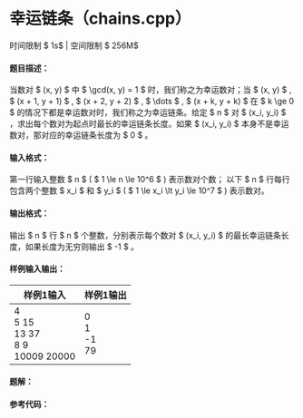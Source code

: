 
# 幸运链条（chains.cpp）
时间限制 $ 1s$   |   空间限制 $ 256M$

#### 题目描述：

当数对 $ (x, y) $ 中 $ \gcd(x, y) = 1 $ 时，我们称之为幸运数对；当 $ (x, y) $ , $ (x + 1, y + 1) $ , $ (x + 2, y + 2) $ , $ \dots $ , $ (x + k, y + k) $ 在 $ k \ge 0 $ 的情况下都是幸运数对时，我们称之为幸运链条。给定 $ n $ 对 $ (x_i, y_i) $ ，求出每个数对为起点时最长的幸运链条长度。如果 $ (x_i, y_i) $ 本身不是幸运数对，那对应的幸运链条长度为 $ 0 $ 。

#### 输入格式：

第一行输入整数 $ n $ ( $ 1 \le n \le 10^6 $ ) 表示数对个数；
以下 $ n $ 行每行包含两个整数 $ x_i $ 和 $ y_i $ ( $ 1 \le x_i \lt y_i \le 10^7 $ ) 表示数对。

#### 输出格式：

输出 $ n $ 行 $ n $ 个整数，分别表示每个数对 $ (x_i, y_i) $ 的最长幸运链条长度，如果长度为无穷则输出 $ -1 $ 。

#### 样例输入输出：

| 样例1输入                                        | 样例1输出             |
| ------------------------------------------------ | --------------------- |
| 4<br />5 15<br />13 37<br />8 9<br />10009 20000 | 0<br/>1<br/>-1<br/>79 |

<div STYLE="page-break-after: always;"/>

#### 题解：



#### 参考代码：

```c++

```
